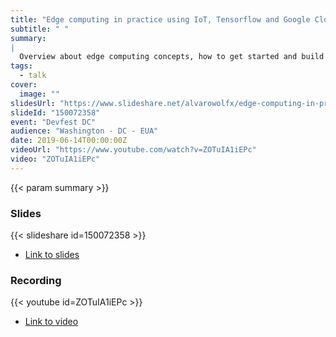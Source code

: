 ```yaml
---
title: "Edge computing in practice using IoT, Tensorflow and Google Cloud"
subtitle: " "
summary:
|
  Overview about edge computing concepts, how to get started and build a project using those concepts.
tags:
  - talk
cover:
  image: ""
slidesUrl: "https://www.slideshare.net/alvarowolfx/edge-computing-in-practice-using-iot-tensorflow-and-google-cloud"
slideId: "150072358"
event: "Devfest DC"
audience: "Washington - DC - EUA"
date: 2019-06-14T00:00:00Z
videoUrl: "https://www.youtube.com/watch?v=ZOTuIA1iEPc"
video: "ZOTuIA1iEPc"
---
```


<!-- truncate -->

{{< param summary >}}
### Slides
{{< slideshare id=150072358 >}}

- [Link to slides](https://www.slideshare.net/alvarowolfx/edge-computing-in-practice-using-iot-tensorflow-and-google-cloud)
### Recording
{{< youtube id=ZOTuIA1iEPc >}}
- [Link to video](https://www.youtube.com/watch?v=ZOTuIA1iEPc)
